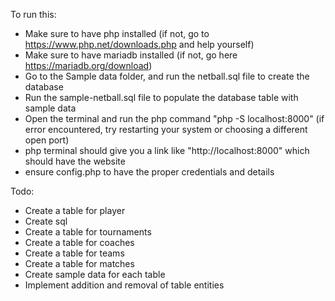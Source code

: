 To run this:
- Make sure to have php installed (if not, go to https://www.php.net/downloads.php and help yourself)
- Make sure to have mariadb installed (if not, go here https://mariadb.org/download)
- Go to the Sample data folder, and run the netball.sql file to create the database
- Run the sample-netball.sql file to populate the database table with sample data
- Open the terminal and run the php command "php -S localhost:8000" (if error encountered, try restarting your system or choosing a different open port)
- php terminal should give you a link like "http://localhost:8000" which should have the website
- ensure config.php to have the proper credentials and details

Todo:
- Create a table for player
- Create sql 
- Create a table for tournaments
- Create  a table for coaches
- Create a table for teams
- Create a table for matches
- Create sample data for each table
- Implement addition and removal of table entities